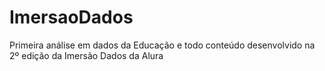 # ImersaoDados
Primeira análise em dados da Educação e todo conteúdo desenvolvido na 2º edição da Imersão Dados da Alura
